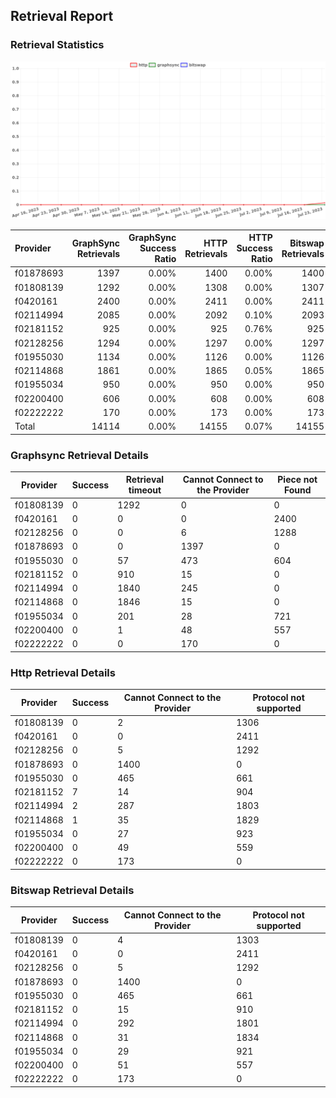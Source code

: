 ## Retrieval Report
### Retrieval Statistics
<img src="https://raw.githubusercontent.com/data-preservation-programs/filplus-checker-assets/main/filecoin-project/filecoin-plus-large-datasets/issues/1573/1690356290771.png"/>

| Provider  | GraphSync Retrievals | GraphSync Success Ratio | HTTP Retrievals | HTTP Success Ratio | Bitswap Retrievals | Bitswap Success Ratio |
| :-------- | -------------------: | ----------------------: | --------------: | -----------------: | -----------------: | --------------------: |
| f01878693 |                 1397 |                   0.00% |            1400 |              0.00% |               1400 |                 0.00% |
| f01808139 |                 1292 |                   0.00% |            1308 |              0.00% |               1307 |                 0.00% |
| f0420161  |                 2400 |                   0.00% |            2411 |              0.00% |               2411 |                 0.00% |
| f02114994 |                 2085 |                   0.00% |            2092 |              0.10% |               2093 |                 0.00% |
| f02181152 |                  925 |                   0.00% |             925 |              0.76% |                925 |                 0.00% |
| f02128256 |                 1294 |                   0.00% |            1297 |              0.00% |               1297 |                 0.00% |
| f01955030 |                 1134 |                   0.00% |            1126 |              0.00% |               1126 |                 0.00% |
| f02114868 |                 1861 |                   0.00% |            1865 |              0.05% |               1865 |                 0.00% |
| f01955034 |                  950 |                   0.00% |             950 |              0.00% |                950 |                 0.00% |
| f02200400 |                  606 |                   0.00% |             608 |              0.00% |                608 |                 0.00% |
| f02222222 |                  170 |                   0.00% |             173 |              0.00% |                173 |                 0.00% |
| Total     |                14114 |                   0.00% |           14155 |              0.07% |              14155 |                 0.00% |

### Graphsync Retrieval Details
| Provider  | Success | Retrieval timeout | Cannot Connect to the Provider | Piece not Found |
| --------- | ------- | ----------------- | ------------------------------ | --------------- |
| f01808139 | 0       | 1292              | 0                              | 0               |
| f0420161  | 0       | 0                 | 0                              | 2400            |
| f02128256 | 0       | 0                 | 6                              | 1288            |
| f01878693 | 0       | 0                 | 1397                           | 0               |
| f01955030 | 0       | 57                | 473                            | 604             |
| f02181152 | 0       | 910               | 15                             | 0               |
| f02114994 | 0       | 1840              | 245                            | 0               |
| f02114868 | 0       | 1846              | 15                             | 0               |
| f01955034 | 0       | 201               | 28                             | 721             |
| f02200400 | 0       | 1                 | 48                             | 557             |
| f02222222 | 0       | 0                 | 170                            | 0               |

### Http Retrieval Details
| Provider  | Success | Cannot Connect to the Provider | Protocol not supported |
| --------- | ------- | ------------------------------ | ---------------------- |
| f01808139 | 0       | 2                              | 1306                   |
| f0420161  | 0       | 0                              | 2411                   |
| f02128256 | 0       | 5                              | 1292                   |
| f01878693 | 0       | 1400                           | 0                      |
| f01955030 | 0       | 465                            | 661                    |
| f02181152 | 7       | 14                             | 904                    |
| f02114994 | 2       | 287                            | 1803                   |
| f02114868 | 1       | 35                             | 1829                   |
| f01955034 | 0       | 27                             | 923                    |
| f02200400 | 0       | 49                             | 559                    |
| f02222222 | 0       | 173                            | 0                      |

### Bitswap Retrieval Details
| Provider  | Success | Cannot Connect to the Provider | Protocol not supported |
| --------- | ------- | ------------------------------ | ---------------------- |
| f01808139 | 0       | 4                              | 1303                   |
| f0420161  | 0       | 0                              | 2411                   |
| f02128256 | 0       | 5                              | 1292                   |
| f01878693 | 0       | 1400                           | 0                      |
| f01955030 | 0       | 465                            | 661                    |
| f02181152 | 0       | 15                             | 910                    |
| f02114994 | 0       | 292                            | 1801                   |
| f02114868 | 0       | 31                             | 1834                   |
| f01955034 | 0       | 29                             | 921                    |
| f02200400 | 0       | 51                             | 557                    |
| f02222222 | 0       | 173                            | 0                      |
